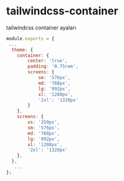 # tailwindcss-container
tailwindcss container ayaları


```js 
module.exports = {
 ...
  theme: {
  	container: {
  		center: 'true',
  		padding: '0.75rem',
  		screens: {
  			sm: '576px',
  			md: '768px',
  			lg: '992px',
  			xl: '1280px',
  			'2xl': '1320px'
  		}
  	},
  	screens: {
  		xs: '350px',
  		sm: '576px',
  		md: '768px',
  		lg: '992px',
  		xl: '1280px',
  		'2xl': '1320px'
  	}, 
  },
   ...
};

```
